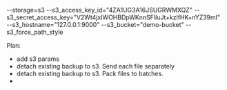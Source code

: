 --storage=s3
--s3_access_key_id="4ZA1UG3A16JSUGRWMXQZ"
--s3_secret_access_key="V2Wt4jxIWOHBDpWKnnSFlIuJt+kzlfHK+nYZ39ml"
--s3_hostname="127.0.0.1:9000"
--s3_bucket="demo-bucket"
--s3_force_path_style


Plan:

- add s3 params
- detach existing backup to s3. Send each file separately
- detach existing backup to s3. Pack files to batches.
- 